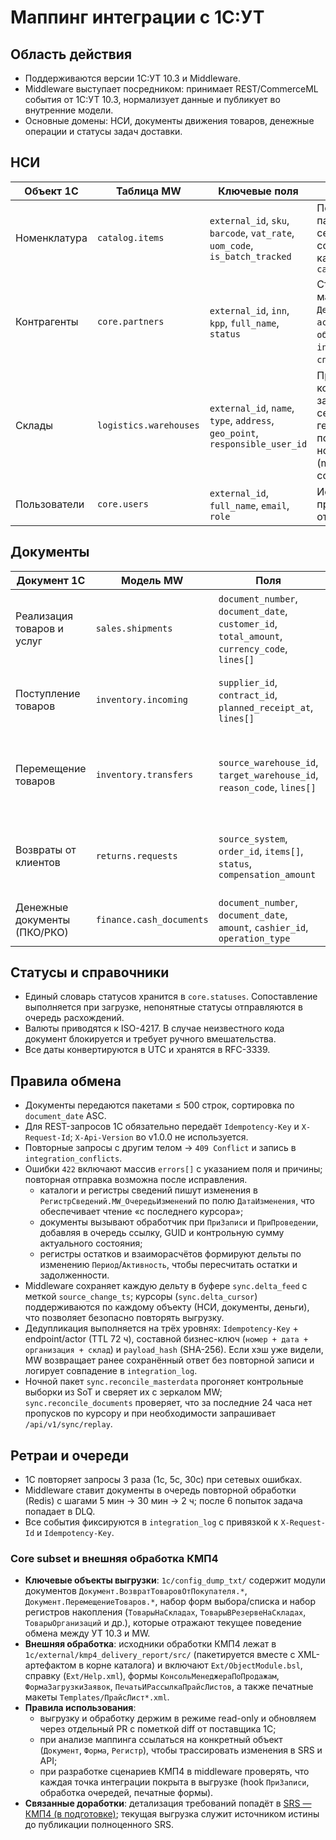 # Маппинг интеграции с 1С:УТ

## Область действия
- Поддерживаются версии 1С:УТ 10.3 и Middleware.
- Middleware выступает посредником: принимает REST/CommerceML события от 1С:УТ 10.3, нормализует данные и публикует во внутренние модели.
- Основные домены: НСИ, документы движения товаров, денежные операции и статусы задач доставки.

## НСИ
| Объект 1С | Таблица MW | Ключевые поля | Примечания |
| --- | --- | --- | --- |
| Номенклатура | `catalog.items` | `external_id`, `sku`, `barcode`, `vat_rate`, `uom_code`, `is_batch_tracked` | Поддерживаются партии и серийные номера; ссылка на категорию из `catalog.categories` |
| Контрагенты | `core.partners` | `external_id`, `inn`, `kpp`, `full_name`, `status` | Статусы маппятся: `Действует` → `active`, `Не обслуживается` → `inactive`, `Черный список` → `blocked` |
| Склады | `logistics.warehouses` | `external_id`, `name`, `type`, `address`, `geo_point`, `responsible_user_id` | При отсутствии координат запускается сервис геокодирования; поле `type` нормализуется (main, transit, courier) |
| Пользователи | `core.users` | `external_id`, `full_name`, `email`, `role` | Используется для привязки задач и ответственности |

## Документы
| Документ 1С | Модель MW | Поля | Особенности |
| --- | --- | --- | --- |
| Реализация товаров и услуг | `sales.shipments` | `document_number`, `document_date`, `customer_id`, `total_amount`, `currency_code`, `lines[]` | Каждая строка содержит `sku`, `qty`, `price`, `vat_rate`; суммы пересчитываются в RUB по курсу ЦБ |
| Поступление товаров | `inventory.incoming` | `supplier_id`, `contract_id`, `planned_receipt_at`, `lines[]` | После приёма создаётся задача в walking warehouse, статус `pending_quality_check` |
| Перемещение товаров | `inventory.transfers` | `source_warehouse_id`, `target_warehouse_id`, `reason_code`, `lines[]` | Поддерживаются межфилиальные перемещения; дополнительные уведомления для `reason_code = interbranch` |
| Возвраты от клиентов | `returns.requests` | `source_system`, `order_id`, `items[]`, `status`, `compensation_amount` | Синхронизируется с API `/api/v1/returns`; Idempotency-Key формируется как SHA256 от `document_number` |
| Денежные документы (ПКО/РКО) | `finance.cash_documents` | `document_number`, `document_date`, `amount`, `cashier_id`, `operation_type` | Используется для сверки наличных и задач курьеров |

## Статусы и справочники
- Единый словарь статусов хранится в `core.statuses`. Сопоставление выполняется при загрузке, непонятные статусы отправляются в очередь расхождений.
- Валюты приводятся к ISO-4217. В случае неизвестного кода документ блокируется и требует ручного вмешательства.
- Все даты конвертируются в UTC и хранятся в RFC-3339.

## Правила обмена
- Документы передаются пакетами ≤ 500 строк, сортировка по `document_date` ASC.
- Для REST-запросов 1С обязательно передаёт `Idempotency-Key` и `X-Request-Id`; `X-Api-Version` во v1.0.0 не используется.
- Повторные запросы с другим телом → `409 Conflict` и запись в `integration_conflicts`.
- Ошибки `422` включают массив `errors[]` с указанием поля и причины; повторная отправка возможна после исправления.
  - каталоги и регистры сведений пишут изменения в `РегистрСведений.MW_ОчередьИзменений` по полю `ДатаИзменения`, что обеспечивает чтение «с последнего курсора»;
  - документы вызывают обработчик при `ПриЗаписи` и `ПриПроведении`, добавляя в очередь ссылку, GUID и контрольную сумму актуального состояния;
  - регистры остатков и взаиморасчётов формируют дельты по изменению `Период`/`Активность`, чтобы пересчитать остатки и задолженности.
- Middleware сохраняет каждую дельту в буфере `sync.delta_feed` с меткой `source_change_ts`; курсоры (`sync.delta_cursor`) поддерживаются по каждому объекту (НСИ, документы, деньги), что позволяет безопасно повторять выгрузку.
- Дедупликация выполняется на трёх уровнях: `Idempotency-Key` + endpoint/actor (TTL 72 ч), составной бизнес-ключ (`номер + дата + организация + склад`) и `payload_hash` (SHA-256). Если хэш уже видели, MW возвращает ранее сохранённый ответ без повторной записи и логирует совпадение в `integration_log`.
- Ночной пакет `sync.reconcile_masterdata` прогоняет контрольные выборки из SoT и сверяет их с зеркалом MW; `sync.reconcile_documents` проверяет, что за последние 24 часа нет пропусков по курсору и при необходимости запрашивает `/api/v1/sync/replay`.

## Ретраи и очереди
- 1С повторяет запросы 3 раза (1с, 5с, 30с) при сетевых ошибках.
- Middleware ставит документы в очередь повторной обработки (Redis) с шагами 5 мин → 30 мин → 2 ч; после 6 попыток задача попадает в DLQ.
- Все события фиксируются в `integration_log` с привязкой к `X-Request-Id` и `Idempotency-Key`.

### Core subset и внешняя обработка КМП4
- **Ключевые объекты выгрузки**: `1c/config_dump_txt/` содержит модули документов `Документ.ВозвратТоваровОтПокупателя.*`, `Документ.ПеремещениеТоваров.*`, набор форм выбора/списка и набор регистров накопления (`ТоварыНаСкладах`, `ТоварыВРезервеНаСкладах`, `ТоварыОрганизаций` и др.), которые отражают текущее поведение обмена между УТ 10.3 и MW.
- **Внешняя обработка**: исходники обработки КМП4 лежат в `1c/external/kmp4_delivery_report/src/` (пакетируется вместе с XML-артефактом в корне каталога) и включают `Ext/ObjectModule.bsl`, справку (`Ext/Help.xml`), формы `КонсольМенеджераПоПродажам`, `ФормаЗагрузкиЗаявок`, `ПечатьИРассылкаПрайсЛистов`, а также печатные макеты `Templates/ПрайсЛист*.xml`.
- **Правила использования**:
  - выгрузку и обработку держим в режиме read-only и обновляем через отдельный PR с пометкой diff от поставщика 1С;
  - при анализе маппинга ссылаться на конкретный объект (`Документ`, `Форма`, `Регистр`), чтобы трассировать изменения в SRS и API;
  - при разработке сценариев КМП4 в middleware проверять, что каждая точка интеграции покрыта в выгрузке (hook `ПриЗаписи`, обработка очередей, печатные формы).
- **Связанные доработки**: детализация требований попадёт в [SRS — КМП4 (в подготовке)](../SRS%20—%20КМП4.md); текущая выгрузка служит источником истины до публикации полноценного SRS.
